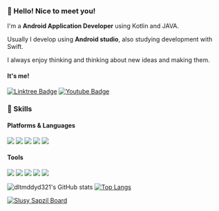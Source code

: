 
### 👋 Hello! Nice to meet you! 
I'm a **Android Application Developer** using Kotlin and JAVA.

Usually I develop using **Android studio**, also studying development with Swift.

I always enjoy thinking and thinking about new ideas and making them.

#### It's me!

[![Linktree Badge](https://img.shields.io/badge/Linktree-39E09B?style=flat-square&logo=Linktree&logoColor=white&link=https://linktr.ee/dltmddyd321)](https://linktr.ee/dltmddyd321)
[![Youtube Badge](https://img.shields.io/badge/Youtube-FF0000?style=flat-square&logo=Youtube&logoColor=white&link=https://www.youtube.com/channel/UCL7UDNVO3mo2ouJC5OCq9gg)](https://www.youtube.com/channel/UCL7UDNVO3mo2ouJC5OCq9gg)

### 🔨 Skills

#### Platforms & Languages
<img src="https://img.shields.io/badge/Android-3DDC84?style=flat-square&logo=Android&logoColor=white"/> <img src="https://img.shields.io/badge/JAVA-F01428?style=flat-square&logo=java&logoColor=white"/> <img src="https://img.shields.io/badge/Kotlin-00B388?style=flat-square&logo=kotlin&logoColor=white"/> <img src="https://img.shields.io/badge/Python-569A31?style=flat-square&logo=python&logoColor=white"/> <img src="https://img.shields.io/badge/Unity-000000?style=flat-square&logo=unity&logoColor=white"/>

#### Tools
<img src="https://img.shields.io/badge/Firebase-FECC00?style=flat-square&logo=firebase&logoColor=white"/> <img src="https://img.shields.io/badge/Git-FC4C02?style=flat-square&logo=git&logoColor=white"/> <img src="https://img.shields.io/badge/Notion-273347?style=flat-square&logo=notion&logoColor=white"/> <img src="https://img.shields.io/badge/Slack-4A154B?style=flat-square&logo=slack&logoColor=white"/> <img src="https://img.shields.io/badge/Jira-4A154B?style=flat-square&logo=jira&logoColor=blue"/>

![dltmddyd321's GitHub stats](https://github-readme-stats.vercel.app/api?username=dltmddyd321&show_icons=true&theme=radical)  [![Top Langs](https://github-readme-stats.vercel.app/api/top-langs/?username=dltmddyd321&layout=compact&theme=radical&langs_count=5)](https://github.com/anuraghazra/github-readme-stats)

[![Slusy Sapzil Board](https://slusy.io/api/sapzil?userId=8009427)](https://slusy.io/profile/8009427?sapzil_guide=true)
